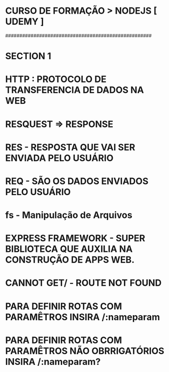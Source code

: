 # CURSO DE FORMAÇÃO > NODEJS [ UDEMY ]
####################################################
# SECTION 1
# HTTP :  PROTOCOLO DE TRANSFERENCIA DE DADOS NA WEB
# RESQUEST => RESPONSE 
# RES - RESPOSTA QUE VAI SER ENVIADA PELO USUÁRIO
# REQ - SÃO OS DADOS ENVIADOS PELO USUÁRIO
# fs - Manipulação de Arquivos 
# EXPRESS FRAMEWORK - SUPER BIBLIOTECA QUE AUXILIA NA CONSTRUÇÃO DE APPS WEB.
# CANNOT GET/ - ROUTE NOT FOUND

# PARA DEFINIR ROTAS COM PARAMÊTROS INSIRA /:nameparam
# PARA DEFINIR ROTAS COM PARAMÊTROS NÃO OBRRIGATÓRIOS INSIRA /:nameparam?